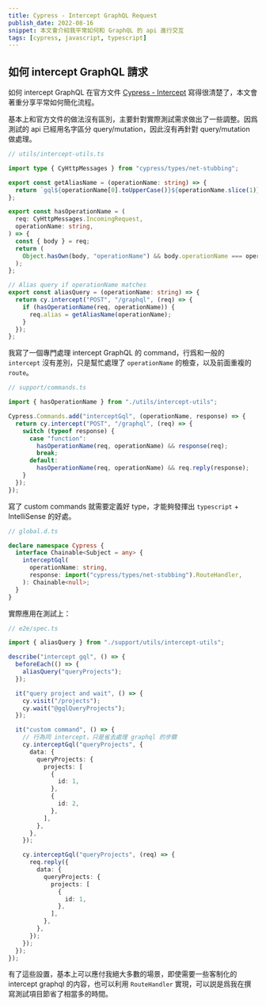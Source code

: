 ```yaml
---
title: Cypress - Intercept GraphQL Request
publish_date: 2022-08-16
snippet: 本文會介紹我平常如何和 GraphQL 的 api 進行交互
tags: [cypress, javascript, typescript]
---
```


## 如何 intercept GraphQL 請求

如何 intercept GraphQL 在官方文件
[Cypress - Intercept](https://docs.cypress.io/guides/end-to-end-testing/working-with-graphql#What-you-ll-learn)
寫得很清楚了，本文會著重分享平常如何簡化流程。

基本上和官方文件的做法沒有區別，主要針對實際測試需求做出了一些調整。因爲測試的 api 已經用名字區分 query/mutation，因此沒有再針對
query/mutation 做處理。

```ts
// utils/intercept-utils.ts

import type { CyHttpMessages } from "cypress/types/net-stubbing";

export const getAliasName = (operationName: string) => {
  return `gql${operationName[0].toUpperCase()}${operationName.slice(1)}`;
};

export const hasOperationName = (
  req: CyHttpMessages.IncomingRequest,
  operationName: string,
) => {
  const { body } = req;
  return (
    Object.hasOwn(body, "operationName") && body.operationName === operationName
  );
};

// Alias query if operationName matches
export const aliasQuery = (operationName: string) => {
  return cy.intercept("POST", "/graphql", (req) => {
    if (hasOperationName(req, operationName)) {
      req.alias = getAliasName(operationName);
    }
  });
};
```

我寫了一個專門處理 intercept GraphQL 的 command，行爲和一般的 `intercept` 沒有差別，只是幫忙處理了
`operationName` 的檢查，以及前面重複的 `route`。

```ts
// support/commands.ts

import { hasOperationName } from "./utils/intercept-utils";

Cypress.Commands.add("interceptGql", (operationName, response) => {
  return cy.intercept("POST", "/graphql", (req) => {
    switch (typeof response) {
      case "function":
        hasOperationName(req, operationName) && response(req);
        break;
      default:
        hasOperationName(req, operationName) && req.reply(response);
    }
  });
});
```

寫了 custom commands 就需要定義好 type，才能夠發揮出 `typescript` + IntelliSense 的好處。

```ts
// global.d.ts

declare namespace Cypress {
  interface Chainable<Subject = any> {
    interceptGql(
      operationName: string,
      response: import("cypress/types/net-stubbing").RouteHandler,
    ): Chainable<null>;
  }
}
```

實際應用在測試上：

```ts
// e2e/spec.ts

import { aliasQuery } from "./support/utils/intercept-utils";

describe("intercept gql", () => {
  beforeEach(() => {
    aliasQuery("queryProjects");
  });

  it("query project and wait", () => {
    cy.visit("/projects");
    cy.wait("@gqlQueryProjects");
  });

  it("custom command", () => {
    // 行為同 intercept，只是省去處理 graphql 的步驟
    cy.interceptGql("queryProjects", {
      data: {
        queryProjects: {
          projects: [
            {
              id: 1,
            },
            {
              id: 2,
            },
          ],
        },
      },
    });

    cy.interceptGql("queryProjects", (req) => {
      req.reply({
        data: {
          queryProjects: {
            projects: [
              {
                id: 1,
              },
            ],
          },
        },
      });
    });
  });
});
```

有了這些設置，基本上可以應付我絕大多數的場景，即使需要一些客制化的 intercept graphql 的内容，也可以利用 `RouteHandler`
實現，可以説是爲我在撰寫測試項目節省了相當多的時間。
